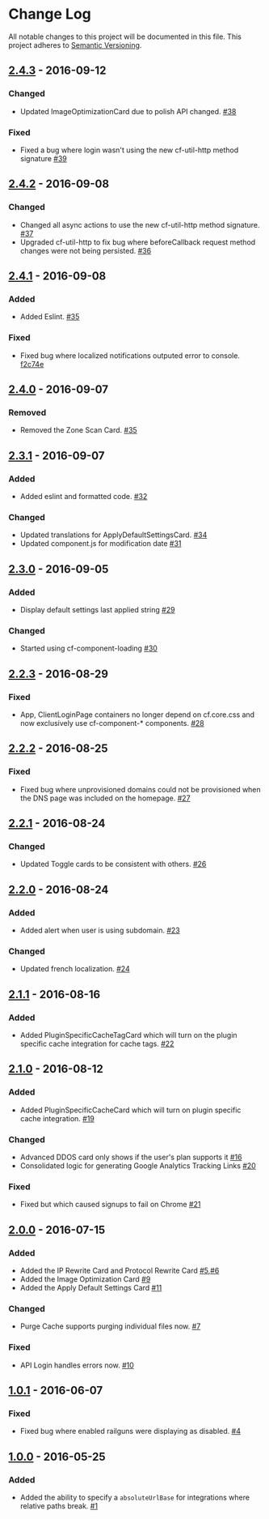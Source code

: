 # Change Log
All notable changes to this project will be documented in this file.
This project adheres to [Semantic Versioning](http://semver.org/).

## [2.4.3](#2.4.3) - 2016-09-12
### Changed
- Updated ImageOptimizationCard due to polish API changed. [#38](https://github.com/cloudflare/CloudFlare-FrontEnd/pull/38)

### Fixed
- Fixed a bug where login wasn't using the new cf-util-http method signature [#39](https://github.com/cloudflare/CloudFlare-FrontEnd/pull/39)

## [2.4.2](#2.4.2) - 2016-09-08
### Changed
- Changed all async actions to use the new cf-util-http method signature. [#37](https://github.com/cloudflare/CloudFlare-FrontEnd/pull/37)
- Upgraded cf-util-http to fix bug where beforeCallback request method changes were not being persisted. [#36](https://github.com/cloudflare/CloudFlare-FrontEnd/pull/36)

## [2.4.1](#2.4.1) - 2016-09-08
### Added
- Added Eslint. [#35](https://github.com/cloudflare/CloudFlare-FrontEnd/pull/35)

### Fixed
- Fixed bug where localized notifications outputed error to console. [f2c74e](https://github.com/cloudflare/CloudFlare-FrontEnd/pull/33/commits/f2c74ed7d00f1d6950696c37490b41f6481115b2)

## [2.4.0](#2.4.0) - 2016-09-07
### Removed
- Removed the Zone Scan Card. [#35](https://github.com/cloudflare/CloudFlare-FrontEnd/pull/35)

## [2.3.1](#2.3.1) - 2016-09-07
### Added
- Added eslint and formatted code. [#32](https://github.com/cloudflare/CloudFlare-FrontEnd/pull/32)

### Changed
- Updated translations for ApplyDefaultSettingsCard. [#34](https://github.com/cloudflare/CloudFlare-FrontEnd/pull/34)
- Updated component.js for modification date [#31](https://github.com/cloudflare/CloudFlare-FrontEnd/pull/31)

## [2.3.0](#2.3.0) - 2016-09-05
### Added
- Display default settings last applied string [#29](https://github.com/cloudflare/CloudFlare-FrontEnd/pull/29)

### Changed
- Started using cf-component-loading [#30](https://github.com/cloudflare/CloudFlare-FrontEnd/pull/30)

## [2.2.3](#2.2.3) - 2016-08-29
### Fixed
- App, ClientLoginPage containers no longer depend on cf.core.css and now exclusively use cf-component-* components. [#28](https://github.com/cloudflare/CloudFlare-FrontEnd/pull/28)

## [2.2.2](#2.2.2) - 2016-08-25
### Fixed
- Fixed bug where unprovisioned domains could not be provisioned when the DNS page was included on the homepage. [#27](https://github.com/cloudflare/CloudFlare-FrontEnd/pull/27)

## [2.2.1](#2.2.1) - 2016-08-24
### Changed
- Updated Toggle cards to be consistent with others. [#26](https://github.com/cloudflare/CloudFlare-FrontEnd/pull/26)

## [2.2.0](#2.2.0) - 2016-08-24
### Added
- Added alert when user is using subdomain. [#23](https://github.com/cloudflare/CloudFlare-FrontEnd/pull/23)

### Changed
- Updated french localization. [#24](https://github.com/cloudflare/CloudFlare-FrontEnd/pull/24)

## [2.1.1](#2.1.1) - 2016-08-16
### Added
- Added PluginSpecificCacheTagCard which will turn on the plugin specific cache integration for cache tags. [#22](https://github.com/cloudflare/CloudFlare-FrontEnd/pull/22)

## [2.1.0](#2.1.0) - 2016-08-12
### Added
- Added PluginSpecificCacheCard which will turn on plugin specific cache integration. [#19](https://github.com/cloudflare/CloudFlare-FrontEnd/pull/19)

### Changed
- Advanced DDOS card only shows if the user's plan supports it [#16](https://github.com/cloudflare/CloudFlare-FrontEnd/pull/16)
- Consolidated logic for generating Google Analytics Tracking Links [#20](https://github.com/cloudflare/CloudFlare-FrontEnd/pull/20)

### Fixed
- Fixed but which caused signups to fail on Chrome [#21](https://github.com/cloudflare/CloudFlare-FrontEnd/pull/21)

## [2.0.0](#2.0.0) - 2016-07-15
### Added
- Added the IP Rewrite Card and Protocol Rewrite Card [#5](https://github.com/cloudflare/CloudFlare-FrontEnd/pull/5),[#6](https://github.com/cloudflare/CloudFlare-FrontEnd/pull/6)
- Added the Image Optimization Card [#9](https://github.com/cloudflare/CloudFlare-FrontEnd/pull/9)
- Added the Apply Default Settings Card [#11](https://github.com/cloudflare/CloudFlare-FrontEnd/pull/11)

### Changed
- Purge Cache supports purging individual files now. [#7](https://github.com/cloudflare/CloudFlare-FrontEnd/pull/7)

### Fixed
- API Login handles errors now. [#10](https://github.com/cloudflare/CloudFlare-FrontEnd/pull/10)

## [1.0.1](#1.0.1) - 2016-06-07
### Fixed
- Fixed bug where enabled railguns were displaying as disabled. [#4](https://github.com/cloudflare/CloudFlare-FrontEnd/pull/4)

## [1.0.0](#1.0.0) - 2016-05-25
### Added
- Added the ability to specify a `absoluteUrlBase` for integrations where relative paths break. [#1](https://github.com/cloudflare/CloudFlare-FrontEnd/pull/1)
